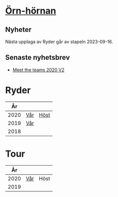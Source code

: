 # [Örn-hörnan](./eagle.html)

## Nyheter

Nästa upplaga av Ryder går av stapeln 2023-09-16.

## Senaste nyhetsbrev

- [Meet the teams 2020 V2](https://vossaxel.github.io/inkomp/res/mtt2020H.pdf)

# Ryder

| År | | |
|:---:|:---:|:---:|
| 2020 | [Vår](./ryder2020V.html) | [Höst](./ryder2020H.html) |
| 2019 | [Vår](./ryder2019V.html) |  |
| 2018 | | |

# Tour

| År | | |
|:---:|:---:|:---:|
| 2020 | [Vår](./tour2020V.html) | Höst |
| 2019 | | |
